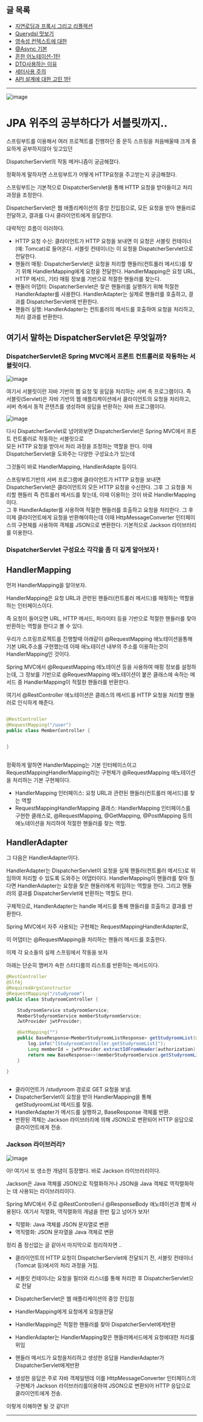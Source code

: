 
## 글 목록
- [지연로딩과 프록시 그리고 리플렉션](https://github.com/Mouon/Mouon-SpringBoot-STUDY/blob/master/study/LazyloadingNProXy.md)
- [Querydsl 맛보기](https://github.com/Mouon/Mouon-SpringBoot-STUDY/blob/master/study/qdslBasic.md)
- [영속성 컨텍스트에 대한](https://github.com/Mouon/Mouon-SpringBoot-STUDY/blob/master/study/PersistentContext.md)
- [@Async 기본](https://github.com/Mouon/Mouon-SpringBoot-STUDY/blob/master/study/AsyncBacic.md)
- [흔한 어노테이션-1탄](https://github.com/Mouon/Mouon-SpringBoot-STUDY/blob/master/study/Anotation_1.md)
- [DTO사용하는 이유](https://github.com/Mouon/Mouon-SpringBoot-STUDY/blob/master/study/whyDto.md)
- [세터사용 주의](https://github.com/Mouon/Mouon-SpringBoot-STUDY/blob/master/study/WhyNoSetter.md)
- [API 설계에 대한 고민 1탄](https://github.com/Mouon/Mouon-SpringBoot-STUDY/blob/master/study/WhatRestfulAPI.md)
---------------------------
![image](https://github.com/user-attachments/assets/e53610ea-83b6-4e11-99a0-0843fcaf5a57)

# JPA 위주의 공부하다가 서블릿까지..


스프링부트를 이용해서 여러 프로젝트를 진행하던 중 문득 스프링을 처음배울때 크게 중요하게 공부하지않아 잊고있던 

DispatcherServlet의 작동 메커니즘이 궁금해졌다.

 

정확하게 말하자면 스프링부트가 어떻게 HTTP요청을 주고받는지 궁금해졌다.

 

스프링부트는 기본적으로 DispatcherServlet을 통해 HTTP 요청을 받아들이고 처리 과정을 조정한다. 

DispatcherServlet은 웹 애플리케이션의 중앙 진입점으로, 모든 요청을 받아 핸들러로 전달하고, 결과를 다시 클라이언트에게 응답한다.


대략적인 흐름이 이러하다.


 

- HTTP 요청 수신: 클라이언트가 HTTP 요청을 보내면 이 요청은 서블릿 컨테이너(예: Tomcat)로 들어온다. 서블릿 컨테이너는 이 요청을 DispatcherServlet으로 전달한다.
- 핸들러 매핑: DispatcherServlet은 요청을 처리할 핸들러(컨트롤러 메서드)를 찾기 위해 HandlerMapping에게 요청을 전달한다. HandlerMapping은 요청 URL, HTTP 메서드, 기타 매핑 정보를 기반으로 적절한 핸들러를 찾는다.
- 핸들러 어댑터: DispatcherServlet은 찾은 핸들러를 실행하기 위해 적절한 HandlerAdapter를 사용한다. HandlerAdapter는 실제로 핸들러를 호출하고, 결과를 DispatcherServlet에 반환한다.
- 핸들러 실행: HandlerAdapter는 컨트롤러의 메서드를 호출하여 요청을 처리하고, 처리 결과를 반환한다.
 
## 여기서 말하는 DispatcherServlet은 무엇일까?
 

 

### DispatcherServlet은 Spring MVC에서 프론트 컨트롤러로 작동하는 서블릿이다.
![image](https://github.com/user-attachments/assets/fe81e2da-0bfd-4f66-9a17-e2d209fdddbd)

여기서 서블릿이란 자바 기반의 웹 요청 및 응답을 처리하는 서버 측 프로그램이다. 즉 서블릿(Servlet)은 자바 기반의 웹 애플리케이션에서 클라이언트의 요청을 처리하고, 서버 측에서 동적 콘텐츠를 생성하여 응답을 반환하는 자바 프로그램이다. 

![image](https://github.com/user-attachments/assets/2546f50a-68e6-4fc6-a0e6-97022c8dad43)

 

다시 DispatcherServlet로 넘어와보면 DispatcherServlet은 Spring MVC에서 프론트 컨트롤러로 작동하는 서블릿으로  
모든 HTTP 요청을 받아서 처리 과정을 조정하는 역할을 한다. 이때 DispatcherServlet을 도와주는 다양한 구성요소가 있는데  



그것들이 바로 HandlerMapping, HandlerAdapte 등이다.


 

스프링부트기반의 서버 프로그램에 클라이언트가 HTTP 요청을 보내면 DispatcherServlet은 클라이언트의 모든 HTTP 요청을 수신한다. 그후 그 요청을 처리할 핸들러 즉 컨트롤러 메서드를 찾는데, 이때 이용하는 것이 바로 HandlerMapping이다.  
그 후 HandlerAdapter를 사용하여 적절한 핸들러를 호출하고 요청을 처리한다. 그 후 이제 클라이언트에게 요청을 반환해야하는데 이때 HttpMessageConverter 인터페이스의 구현체를 사용하여 객체를 JSON으로 변환한다. 기본적으로 Jackson 라이브러리를 이용한다.


 

 

 

 

### DispatcherServlet 구성요소 각각을 좀 더 깊게 알아보자 !

 
 
 
## HandlerMapping
먼저 HandlerMapping을 알아보자.

HandlerMapping은 요청 URL과 관련된 핸들러(컨트롤러 메서드)를 매핑하는 역할을 하는 인터페이스이다.

즉 요청이 들어오면 URL, HTTP 메서드, 파라미터 등을 기반으로 적절한 핸들러를 찾아 반환하는 역할을 한다고 볼 수 있다. 

 

우리가 스프링프로젝트를 진행할때 아래같이 @RequestMapping 애노테이션을통해 기본 URL주소를 구현했는데 이때 애노테이션 내부의 주소를 이용하는것이 HandlerMapping인 것이다. 

 

Spring MVC에서 @RequestMapping 애노테이션 등을 사용하여 매핑 정보를 설정하는데, 그 정보를 기반으로 @RequestMapping 애노테이션이 붙은 클래스에 속하는 메서드 중 HandlerMapping이 적절한 핸들러를 반환한다.

 

여기서 @RestController 애노테이션은 클래스의 메서드를 HTTP 요청을 처리할 핸들러로 인식하게 해준다.

```java

@RestController
@RequestMapping("/user")
public class MemberController {


}
 
```
정확하게 말하면 HandlerMapping는  기본 인터페이스이고 RequestMappingHandlerMapping라는 구현체가 @RequestMapping 애노테이션을 처리하는 기본 구현체이다.

 

 

 

- HandlerMapping 인터페이스: 요청 URL과 관련된 핸들러(컨트롤러 메서드)를 찾는 역할
- RequestMappingHandlerMapping 클래스: HandlerMapping 인터페이스를 구현한 클래스로, @RequestMapping, @GetMapping, @PostMapping 등의 애노테이션을 처리하여 적절한 핸들러를 찾는 역할.
 

 
 
 

 

## HandlerAdapter
그 다음은 HandlerAdapter이다.

HandlerAdapter는 DispatcherServlet이 요청을 실제 핸들러(컨트롤러 메서드)로 위임하여 처리할 수 있도록 도와주는 어댑터이다. HandlerMapping이 핸들러를 찾아 줬다면 HandlerAdapter는 요청을 찾은 핸들러에게 위임하는 역할을 한다. 그리고 핸들러의 결과를 DispatcherServlet에 반환하는 역할도 한다.

 

구체적으로, HandlerAdapter는 handle 메서드를 통해 핸들러를 호출하고 결과를 반환한다.

Spring MVC에서 자주 사용되는 구현체는 RequestMappingHandlerAdapter로,

이 어댑터는 @RequestMapping을 처리하는 핸들러 메서드를 호출한다.

 

 

이제 각 요소들의 실제 스프링에서 작동을 보자 

아래는 단순히 맴버가 속한 스터디룸의 리스트를 반환하는 메서드이다.  
```java
@RestController
@Slf4j
@RequiredArgsConstructor
@RequestMapping("/studyroom")
public class StudyroomController {

    StudyroomService studyroomService;
    MemberStudyroomService memberStudyroomService;
    JwtProvider jwtProvider;

    @GetMapping("")
    public BaseResponse<MemberStudyroomListResponse> getStudyroomList(@RequestHeader("Authorization") String authorization){
        log.info("[StudyroomController.getStudyroomList]");
        Long memberId = jwtProvider.extractIdFromHeader(authorization);
        return new BaseResponse<>(memberStudyroomService.getStudyroomList(memberId));
    }

}
 
```
- 클라이언트가 /studyroom 경로로 GET 요청을 보냄.
- DispatcherServlet이 요청을 받아 HandlerMapping을 통해 getStudyroomList 메서드를 찾음.
- HandlerAdapter가 메서드를 실행하고, BaseResponse 객체를 반환.
- 반환된 객체는 Jackson 라이브러리에 의해 JSON으로 변환되어 HTTP 응답으로 클라이언트에게 전송.
 

### Jackson 라이브러리?
![image](https://github.com/user-attachments/assets/f0c8576d-69e5-430f-9641-62e318bde90c)

 

아! 여기서 또 생소한 개념이 등장했다. 바로 Jackson 라이브러리이다. 

Jackson은 Java 객체를 JSON으로 직렬화하거나 JSON을 Java 객체로 역직렬화하는 데 사용되는 라이브러리이다.

Spring MVC에서 주로 @RestController나 @ResponseBody 애노테이션과 함께 사용된다.
여기서 직렬화, 역직렬화의 개념을 한번 짚고 넘어가 보자!

- 직렬화: Java 객체를 JSON 문자열로 변환
- 역직렬화: JSON 문자열을 Java 객체로 변환
 

 

 

정리
좀 정신없는 글 같아서 마지막으로 정리하자면 ..

 

- 클라이언트의 HTTP 요청이 DispatcherServlet에 전달되기 전, 서블릿 컨테이너(Tomcat 등)에서의 처리 과정을 거침.

- 서블릿 컨테이너는 요청을 필터와 리스너를 통해 처리한 후 DispatcherServlet으로 전달

- DispatcherServlet은 웹 애플리케이션의 중앙 진입점

- HandlerMapping에게 요청에게 요청을전달

- HandlerMapping은 적절한 핸들러를 찾아 DispatcherServlet에게반환

- HandlerAdapter는 HandlerMapping찾은 핸들러메서드에게 요청에대한 처리를 위임

- 핸들러 메서드가 요청을처리하고 생성한 응답을 HandlerAdapter가 DispatcherServlet에게반환

- 생성한 응답은 주로 자바 객체일텐데 이를 HttpMessageConverter 인터페이스의 구현체가 Jackson 라이브러리를이용하여 JSON으로 변환되어 HTTP 응답으로 클라이언트에게 전송.

이렇게 이해하면 될 것 같다!!
                      
--------------------


